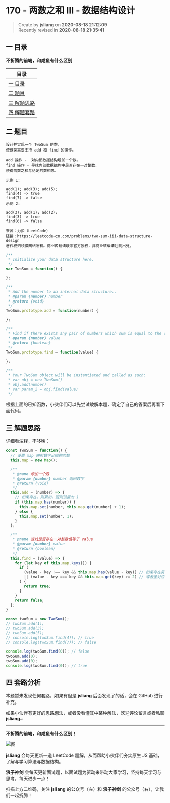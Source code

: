 170 - 两数之和 III - 数据结构设计
===

> Create by **jsliang** on **2020-08-18 21:12:09**  
> Recently revised in **2020-08-18 21:35:41**

## 一 目录

**不折腾的前端，和咸鱼有什么区别**

| 目录 |
| --- |
| [一 目录](#chapter-one) |
| [二 题目](#chapter-two) |
| [三 解题思路](#chapter-three) |
| [四 解题套路](#chapter-four) |

## 二 题目



```
设计并实现一个 TwoSum 的类，
使该类需要支持 add 和 find 的操作。

add 操作 -  对内部数据结构增加一个数。
find 操作 - 寻找内部数据结构中是否存在一对整数，
使得两数之和与给定的数相等。

示例 1:

add(1); add(3); add(5);
find(4) -> true
find(7) -> false
示例 2:

add(3); add(1); add(2);
find(3) -> true
find(6) -> false

来源：力扣（LeetCode）
链接：https://leetcode-cn.com/problems/two-sum-iii-data-structure-design
著作权归领扣网络所有。商业转载请联系官方授权，非商业转载请注明出处。
```

```js
/**
 * Initialize your data structure here.
 */
var TwoSum = function() {

};

/**
 * Add the number to an internal data structure.. 
 * @param {number} number
 * @return {void}
 */
TwoSum.prototype.add = function(number) {

};

/**
 * Find if there exists any pair of numbers which sum is equal to the value. 
 * @param {number} value
 * @return {boolean}
 */
TwoSum.prototype.find = function(value) {

};

/**
 * Your TwoSum object will be instantiated and called as such:
 * var obj = new TwoSum()
 * obj.add(number)
 * var param_2 = obj.find(value)
 */
```

根据上面的已知函数，小伙伴们可以先尝试破解本题，确定了自己的答案后再看下面代码。

## 三 解题思路



详细看注释，不哆嗦：

```js
const TwoSum = function() {
  // 设置 map 映射数字出现的次数
  this.map = new Map();

  /**
   * @name 添加一个数
   * @param {number} number 返回数字
   * @return {void}
   */
  this.add = (number) => {
    // 如果存在，则累加，否则设置为 1
    if (this.map.has(number)) {
      this.map.set(number, this.map.get(number) + 1);
    } else {
      this.map.set(number, 1);
    }
  };

  /**
   * @name 查找是否存在一对整数值等于 value
   * @param {number} value
   * @return {boolean} 
   */
  this.find = (value) => {
    for (let key of this.map.keys()) {
      if (
        (value - key !== key && this.map.has(value - key)) // 如果存在另一个数
        || (value - key === key && this.map.get(key) >= 2) // 或者差对应的相同的数存在两个
      ) {
        return true;
      }
    }
    return false;
  };
}

const twoSum = new TwoSum();
// twoSum.add(1);
// twoSum.add(3);
// twoSum.add(5);
// console.log(twoSum.find(4)); // true
// console.log(twoSum.find(7)); // false

console.log(twoSum.find(0)); // false
twoSum.add(0);
twoSum.add(0);
console.log(twoSum.find(0)); // true
```

## 四 套路分析



本题暂未发现任何套路，如果有但是 **jsliang** 后面发现了的话，会在 GitHub 进行补充。

如果小伙伴有更好的思路想法，或者没看懂其中某种解法，欢迎评论留言或者私聊 **jsliang**~

---

**不折腾的前端，和咸鱼有什么区别！**

![图](https://github.com/LiangJunrong/document-library/blob/master/public-repertory/img/z-index-small.png?raw=true)

**jsliang** 会每天更新一道 LeetCode 题解，从而帮助小伙伴们夯实原生 JS 基础，了解与学习算法与数据结构。

**浪子神剑** 会每天更新面试题，以面试题为驱动来带动大家学习，坚持每天学习与思考，每天进步一点！

扫描上方二维码，关注 **jsliang** 的公众号（左）和 **浪子神剑** 的公众号（右），让我们一起折腾！


